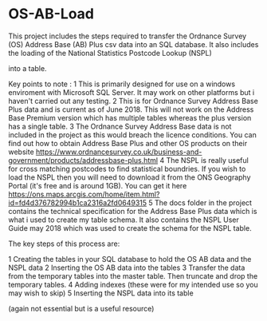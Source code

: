 # OS-AB-Load



This project includes the steps required to transfer the Ordnance Survey (OS) Address Base (AB) Plus csv data into an SQL database.
It also includes the loading of the National Statistics Postcode Lookup (NSPL)

 into a table.

Key points to note
:
1 This is primarily designed for use on a windows enviroment with Microsoft SQL Server.  It may work on other platforms but i haven't carried out any testing.
2 This is for Ordnance Survey Address Base Plus data and is current as of June 2018.  This will not work on the Address Base Premium version which has multiple tables whereas the plus version has a single table.
3 The Ordnance Survey Address Base data is not included in the project as this would breach the licence conditions.  You can find out how to obtain Address Base Plus and other OS products on their website https://www.ordnancesurvey.co.uk/business-and-government/products/addressbase-plus.html
4 The NSPL is really useful for cross matching postcodes to find statistical boundries.  If you wish to load the NSPL then you will need to download it from the ONS Geography Portal (it's free and is around 1GB).  You can get it here 
https://ons.maps.arcgis.com/home/item.html?id=fd4d376782994b1ca2316a2fd0649315 
5 The docs folder in the project contains the technical specification for the Address Base Plus data which is what i used to create my table schema.  It also contains the NSPL User Guide may 2018 which was used to create the schema for the NSPL table.





The key steps of this process are:

1 Creating the tables in your SQL database to hold the OS AB data and the NSPL data
2 Inserting the OS AB data into the tables
3 Transfer the data from the temporary tables into the master table.  Then truncate and drop the temporary tables.
4 Adding indexes (these were for my intended use so you may wish to skip)
5 Inserting the NSPL data into its table

 (again not essential but is a useful resource)